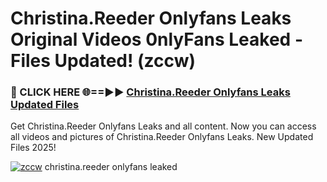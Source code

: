 # Christina.Reeder Onlyfans Leaks Original Videos 0nlyFans Leaked - Files Updated! (zccw)

<h3>🔴 CLICK HERE 🌐==►► <a href="https://tinyurl.com/2wckxsce" rel="nofollow">Christina.Reeder Onlyfans Leaks Updated Files</a></h3>

Get Christina.Reeder Onlyfans Leaks and all content. Now you can access all videos and pictures of Christina.Reeder Onlyfans Leaks. New Updated Files 2025!

[![zccw](https://i.imgur.com/AFduVYN.gif)](https://tinyurl.com/2wckxsce)
christina.reeder onlyfans leaked